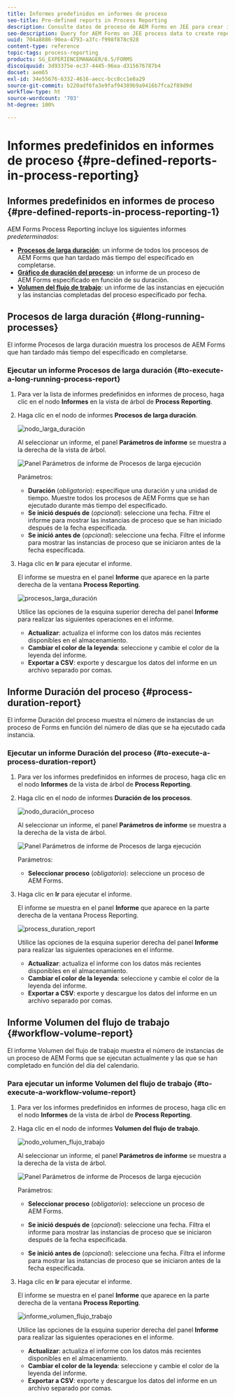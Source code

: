```yaml
---
title: Informes predefinidos en informes de proceso
seo-title: Pre-defined reports in Process Reporting
description: Consulte datos de proceso de AEM Forms en JEE para crear informes sobre los procesos de larga duración, la duración de los procesos y el volumen del flujo de trabajo.
seo-description: Query for AEM Forms on JEE process data to create reports on long running processes, Process duration, and Workflow volume
uuid: 704a8886-90ea-4793-a3fc-f998f878c928
content-type: reference
topic-tags: process-reporting
products: SG_EXPERIENCEMANAGER/6.5/FORMS
discoiquuid: 3d93375e-ec37-4445-96ea-d315676787b4
docset: aem65
exl-id: 34e55676-6332-4616-aecc-bcc8cc1e8a29
source-git-commit: b220adf6fa3e9faf94389b9a9416b7fca2f89d9d
workflow-type: ht
source-wordcount: '703'
ht-degree: 100%

---
```


# Informes predefinidos en informes de proceso {#pre-defined-reports-in-process-reporting}

## Informes predefinidos en informes de proceso {#pre-defined-reports-in-process-reporting-1}

AEM Forms Process Reporting incluye los siguientes informes *predeterminados*:

* **[Procesos de larga duración](#long-running-processes)**: un informe de todos los procesos de AEM Forms que han tardado más tiempo del especificado en completarse.
* **[Gráfico de duración del proceso](#process-duration-report)**: un informe de un proceso de AEM Forms especificado en función de su duración.
* **[Volumen del flujo de trabajo](#workflow-volume-report)**: un informe de las instancias en ejecución y las instancias completadas del proceso especificado por fecha.

## Procesos de larga duración {#long-running-processes}

El informe Procesos de larga duración muestra los procesos de AEM Forms que han tardado más tiempo del especificado en completarse.

### Ejecutar un informe Procesos de larga duración {#to-execute-a-long-running-process-report}

1. Para ver la lista de informes predefinidos en informes de proceso, haga clic en el nodo **Informes** en la vista de árbol de **Process Reporting**.
1. Haga clic en el nodo de informes **Procesos de larga duración**.

   ![nodo_larga_duración](assets/long_running_node.png)

   Al seleccionar un informe, el panel **Parámetros de informe** se muestra a la derecha de la vista de árbol.

   ![Panel Parámetros de informe de Procesos de larga ejecución](assets/report_parameters_panel.png)

   Parámetros:

   * **Duración** (*obligatorio*): especifique una duración y una unidad de tiempo. Muestre todos los procesos de AEM Forms que se han ejecutado durante más tiempo del especificado.
   * **Se inició después de** (*opcional*): seleccione una fecha. Filtre el informe para mostrar las instancias de proceso que se han iniciado después de la fecha especificada.
   * **Se inició antes de** (*opcional*): seleccione una fecha. Filtre el informe para mostrar las instancias de proceso que se iniciaron antes de la fecha especificada.

1. Haga clic en **Ir** para ejecutar el informe.

   El informe se muestra en el panel **Informe** que aparece en la parte derecha de la ventana **Process Reporting**.

   ![procesos_larga_duración](assets/long_running_processes.png)

   Utilice las opciones de la esquina superior derecha del panel **Informe** para realizar las siguientes operaciones en el informe.

   * **Actualizar**: actualiza el informe con los datos más recientes disponibles en el almacenamiento.
   * **Cambiar el color de la leyenda**: seleccione y cambie el color de la leyenda del informe.
   * **Exportar a CSV**: exporte y descargue los datos del informe en un archivo separado por comas.

## Informe Duración del proceso  {#process-duration-report}

El informe Duración del proceso muestra el número de instancias de un proceso de Forms en función del número de días que se ha ejecutado cada instancia.

### Ejecutar un informe Duración del proceso {#to-execute-a-process-duration-report}

1. Para ver los informes predefinidos en informes de proceso, haga clic en el nodo **Informes** de la vista de árbol de **Process Reporting**.
1. Haga clic en el nodo de informes **Duración de los procesos**.

   ![nodo_duración_proceso](assets/process_duration_node.png)

   Al seleccionar un informe, el panel **Parámetros de informe** se muestra a la derecha de la vista de árbol.

   ![Panel Parámetros de informe de Procesos de larga ejecución](assets/process_duration_params.png)

   Parámetros:

   * **Seleccionar proceso** (*obligatorio*): seleccione un proceso de AEM Forms.

1. Haga clic en **Ir** para ejecutar el informe.

   El informe se muestra en el panel **Informe** que aparece en la parte derecha de la ventana Process Reporting.

   ![process_duration_report](assets/process_duration_report.png)

   Utilice las opciones de la esquina superior derecha del panel **Informe** para realizar las siguientes operaciones en el informe.

   * **Actualizar**: actualiza el informe con los datos más recientes disponibles en el almacenamiento.
   * **Cambiar el color de la leyenda**: seleccione y cambie el color de la leyenda del informe.
   * **Exportar a CSV**: exporte y descargue los datos del informe en un archivo separado por comas.

## Informe Volumen del flujo de trabajo {#workflow-volume-report}

El informe Volumen del flujo de trabajo muestra el número de instancias de un proceso de AEM Forms que se ejecutan actualmente y las que se han completado en función del día del calendario.

### Para ejecutar un informe Volumen del flujo de trabajo {#to-execute-a-workflow-volume-report}

1. Para ver los informes predefinidos en informes de proceso, haga clic en el nodo **Informes** de la vista de árbol de **Process Reporting**.
1. Haga clic en el nodo de informes **Volumen del flujo de trabajo**.

   ![nodo_volumen_flujo_trabajo](assets/workflow_volume_node.png)

   Al seleccionar un informe, el panel **Parámetros de informe** se muestra a la derecha de la vista de árbol.

   ![Panel Parámetros de informe de Procesos de larga ejecución](assets/workflow_volume_params.png)

   Parámetros:

   * **Seleccionar proceso** (*obligatorio*): seleccione un proceso de AEM Forms.

   * **Se inició después de** (*opcional*): seleccione una fecha. Filtra el informe para mostrar las instancias de proceso que se iniciaron después de la fecha especificada.

   * **Se inició antes de** (*opcional*): seleccione una fecha. Filtra el informe para mostrar las instancias de proceso que se iniciaron antes de la fecha especificada.

1. Haga clic en **Ir** para ejecutar el informe.

   El informe se muestra en el panel **Informe** que aparece en la parte derecha de la ventana **Process Reporting**.

   ![informe_volumen_flujo_trabajo](assets/workflow_volume_report.png)

   Utilice las opciones de la esquina superior derecha del panel **Informe** para realizar las siguientes operaciones en el informe.

   * **Actualizar**: actualiza el informe con los datos más recientes disponibles en el almacenamiento.
   * **Cambiar el color de la leyenda**: seleccione y cambie el color de la leyenda del informe.
   * **Exportar a CSV**: exporte y descargue los datos del informe en un archivo separado por comas.
